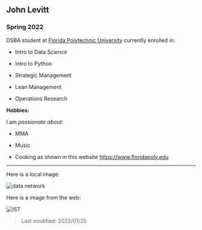 ## John Levitt

### Spring 2022

DSBA student at [Florida Polytechnic University](https://www.floridapoly.edu) currently enrolled in: 

- Intro to Data Science

- Intro to Python

- Strategic Management

- Lean Management

- Operations Research

**Hobbies:**

I am _passionate about_: 

- MMA

- Music

- Cooking as shown in this website <https://www.floridapoly.edu>

***

Here is a local image:

![data network](dataNetwork.jpg)

Here is a image from the web:

![IST](https://external-content.duckduckgo.com/iu/?u=https%3A%2F%2Ffloridapoly.edu%2Fnews%2Farticles%2F2020%2F10%2Fassets%2F1014-gradstudentrecruitment.jpg&f=1&nofb=1)

> Last modified: 2022/01/25
